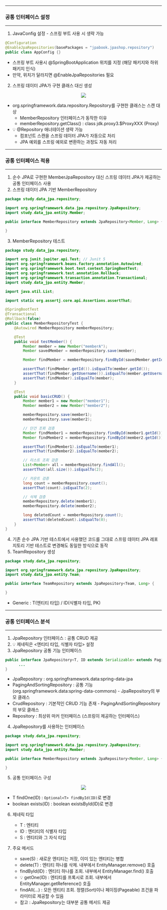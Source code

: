 -----
### 공통 인터페이스 설정
-----
1. JavaConfig 설정 - 스프링 부트 사용 시 생략 가능
```java
@Configuration
@EnableJpaRepositories(basePackages = "jpabook.jpashop.repository")
public class AppConfig {}
```
  - 스프링 부트 사용시 @SpringBootApplication 위치를 지정 (해당 패키지와 하위 패키지 인식)
  - 만약, 위치가 달라지면 @EnableJpaRepositories 필요

2. 스프링 데이터 JPA가 구현 클래스 대신 생성
<div align="center">
<img src="https://github.com/user-attachments/assets/ef5f51bc-118d-4b9c-8922-fd7667ad243c">
</div>

  - org.springframework.data.repository.Repository를 구현한 클래스는 스캔 대상
    + MemberRepository 인터페이스가 동작한 이유
    + memberRepository.getClass() : class jdk.proxy3.$ProxyXXX (Proxy)
  - 💡 @Repository 애너테이션 생략 가능
    + 컴포넌트 스캔을 스프링 데이터 JPA가 자동으로 처리
    + JPA 예외를 스프링 예외로 변환하는 과정도 자동 처리

-----
### 공통 인터페이스 적용
-----
1. 순수 JPA로 구현한 MemberJpaRepository 대신 스프링 데이터 JPA가 제공하는 공통 인터페이스 사용
2. 스프링 데이터 JPA 기반 MemberRepository
```java
package study.data_jpa.repository;

import org.springframework.data.jpa.repository.JpaRepository;
import study.data_jpa.entity.Member;

public interface MemberRepository extends JpaRepository<Member, Long> {

}
```

3. MemberRepository 테스트
```java
package study.data_jpa.repository;

import org.junit.jupiter.api.Test; // Junit 5
import org.springframework.beans.factory.annotation.Autowired;
import org.springframework.boot.test.context.SpringBootTest;
import org.springframework.test.annotation.Rollback;
import org.springframework.transaction.annotation.Transactional;
import study.data_jpa.entity.Member;

import java.util.List;

import static org.assertj.core.api.Assertions.assertThat;

@SpringBootTest
@Transactional
@Rollback(false)
public class MemberRepositoryTest {
    @Autowired MemberRepository memberRepository;

    @Test
    public void testMember() {
        Member member = new Member("memberA");
        Member savedMember = memberRepository.save(member);

        Member findMember = memberRepository.findById(savedMember.getId()).get();

        assertThat(findMember.getId()).isEqualTo(member.getId());
        assertThat(findMember.getUsername()).isEqualTo(member.getUsername());
        assertThat(findMember).isEqualTo(member);
    }

    @Test
    public void basicCRUD() {
        Member member1 = new Member("member1");
        Member member2 = new Member("member2");

        memberRepository.save(member1);
        memberRepository.save(member2);

        // 단건 조회 검증
        Member findMember1 = memberRepository.findById(member1.getId()).get();
        Member findMember2 = memberRepository.findById(member2.getId()).get();

        assertThat(findMember1).isEqualTo(member1);
        assertThat(findMember2).isEqualTo(member2);

        // 리스트 조회 검증
        List<Member> all = memberRepository.findAll();
        assertThat(all.size()).isEqualTo(2);

        // 카운트 검증
        long count = memberRepository.count();
        assertThat(count).isEqualTo(2);

        // 삭제 검증
        memberRepository.delete(member1);
        memberRepository.delete(member2);

        long deletedCount = memberRepository.count();
        assertThat(deletedCount).isEqualTo(0);
    }
}
```

4. 기존 순수 JPA 기반 테스트에서 사용했던 코드를 그대로 스프링 데이터 JPA 레포지토리 기반 테스트로 변경해도 동일한 방식으로 동작
5. TeamRepository 생성
```java
package study.data_jpa.repository;

import org.springframework.data.jpa.repository.JpaRepository;
import study.data_jpa.entity.Team;

public interface TeamRepository extends JpaRepository<Team, Long> {

}
```
  - Generic : T(엔티티 타입) / ID(식별자 타입, PK)

-----
### 공통 인터페이스 분석
-----
1. JpaRepository 인터페이스 : 공통 CRUD 제공
2. 💡 제네릭은 <엔티티 타입, 식별자 타입> 설정
3. JpaRepository 공통 기능 인터페이스
```java
public interface JpaRepository<T, ID extends Serializable> extends PagingAndSortingRepository<T, ID> {
      ...
}
```
  - JpaRepository : org.springframework.data:spring-data-jpa
  - PagingAndSortingRepository : 공통 기능 (org.springframework.data:spring-data-commons) - JpaRepository의 부모 클래스
  - CrudRepository : 기본적인 CRUD 기능 존재 - PagingAndSortingRepository의 부모 클래스
  - Repository : 최상위 마커 인터페이스 (스프링이 제공하는 인터페이스)

4. JpaRepository를 사용하는 인터페이스
```java
package study.data_jpa.repository;

import org.springframework.data.jpa.repository.JpaRepository;
import study.data_jpa.entity.Member;

public interface MemberRepository extends JpaRepository<Member, Long> {

}
```

5. 공통 인터페이스 구성
<div align="center">
<img src="https://github.com/user-attachments/assets/c94f9f2c-2f58-4cba-bf73-da3aeee94673">
</div>

  - T findOne(ID) : ```Optional<T> findById(ID)```로 변경
  - boolean exists(ID) : boolean existsById(ID)로 변경

6. 제네릭 타입
   - T : 엔티티
   - ID : 엔티티의 식별자 타입
   - S : 엔티티와 그 자식 타입

7. 주요 메서드
   - save(S) : 새로운 엔티티는 저장, 이미 있는 엔티티는 병합
   - delete(T) : 엔티티 하나를 삭제. 내부에서 EntityManager.remove() 호출
   - findById(ID) : 엔티티 하나를 조회. 내부에서 EntityManager.find() 호출
   - 💡 getOne(ID) : 엔티티를 프록시로 조회. 내부에서 EntityManager.getReference() 호출
   - findAll(...) : 모든 엔티티 조회. 정렬(Sort)이나 페이징(Pageable) 조건을 파라미터로 제공할 수 있음
   - 참고 : JpaRepository는 대부분 공통 메서드 제공
